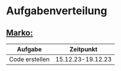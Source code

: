 # Aufgabenverteilung


## <ins>Marko:</ins>
| Aufgabe | Zeitpunkt |
| ------- | --------- |
| Code erstellen | 15.12.23-19.12.23 |
